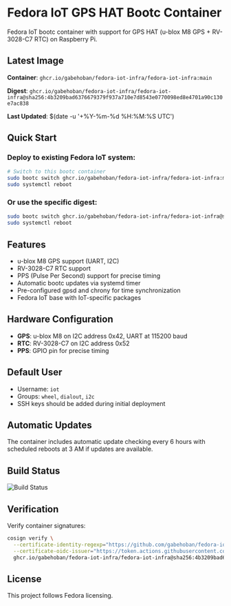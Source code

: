 # Fedora IoT GPS HAT Bootc Container

Fedora IoT bootc container with support for GPS HAT (u-blox M8 GPS + RV-3028-C7 RTC) on Raspberry Pi.

## Latest Image

**Container**: `ghcr.io/gabehoban/fedora-iot-infra/fedora-iot-infra:main`

**Digest**: `ghcr.io/gabehoban/fedora-iot-infra/fedora-iot-infra@sha256:4b3209bad6376679379f937a710e7d8543e0770098ed8e4701a90c130e7ac838`

**Last Updated**: $(date -u '+%Y-%m-%d %H:%M:%S UTC')

## Quick Start

### Deploy to existing Fedora IoT system:

```bash
# Switch to this bootc container
sudo bootc switch ghcr.io/gabehoban/fedora-iot-infra/fedora-iot-infra:main
sudo systemctl reboot
```

### Or use the specific digest:

```bash
sudo bootc switch ghcr.io/gabehoban/fedora-iot-infra/fedora-iot-infra@sha256:4b3209bad6376679379f937a710e7d8543e0770098ed8e4701a90c130e7ac838
sudo systemctl reboot
```

## Features

- u-blox M8 GPS support (UART, I2C)
- RV-3028-C7 RTC support
- PPS (Pulse Per Second) support for precise timing
- Automatic bootc updates via systemd timer
- Pre-configured gpsd and chrony for time synchronization
- Fedora IoT base with IoT-specific packages

## Hardware Configuration

- **GPS**: u-blox M8 on I2C address 0x42, UART at 115200 baud
- **RTC**: RV-3028-C7 on I2C address 0x52
- **PPS**: GPIO pin for precise timing

## Default User

- Username: `iot`
- Groups: `wheel`, `dialout`, `i2c`
- SSH keys should be added during initial deployment

## Automatic Updates

The container includes automatic update checking every 6 hours with scheduled reboots at 3 AM if updates are available.

## Build Status

![Build Status](https://github.com/gabehoban/fedora-iot-infra/actions/workflows/bootc-build.yml/badge.svg)

## Verification

Verify container signatures:

```bash
cosign verify \
  --certificate-identity-regexp="https://github.com/gabehoban/fedora-iot-infra" \
  --certificate-oidc-issuer="https://token.actions.githubusercontent.com" \
  ghcr.io/gabehoban/fedora-iot-infra/fedora-iot-infra@sha256:4b3209bad6376679379f937a710e7d8543e0770098ed8e4701a90c130e7ac838
```

## License

This project follows Fedora licensing.
